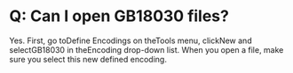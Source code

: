 # Q: Can I open GB18030 files?

Yes. First, go toDefine Encodings on theTools menu, clickNew and selectGB18030 in theEncoding drop-down list. When you open a file, make sure you select this new defined encoding.
